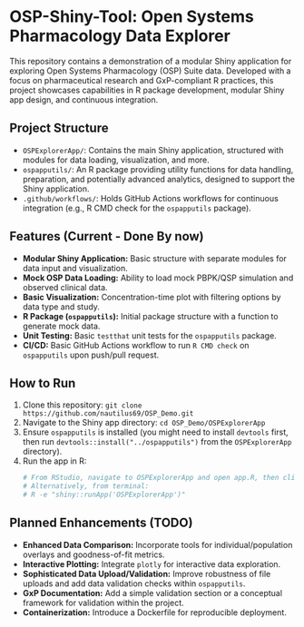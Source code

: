 # OSP-Shiny-Tool: Open Systems Pharmacology Data Explorer

This repository contains a demonstration of a modular Shiny application for exploring Open Systems Pharmacology (OSP) Suite data. Developed with a focus on pharmaceutical research and GxP-compliant R practices, this project showcases capabilities in R package development, modular Shiny app design, and continuous integration.

## Project Structure

* `OSPExplorerApp/`: Contains the main Shiny application, structured with modules for data loading, visualization, and more.
* `ospapputils/`: An R package providing utility functions for data handling, preparation, and potentially advanced analytics, designed to support the Shiny application.
* `.github/workflows/`: Holds GitHub Actions workflows for continuous integration (e.g., R CMD check for the `ospapputils` package).

## Features (Current - Done By now)

* **Modular Shiny Application:** Basic structure with separate modules for data input and visualization.
* **Mock OSP Data Loading:** Ability to load mock PBPK/QSP simulation and observed clinical data.
* **Basic Visualization:** Concentration-time plot with filtering options by data type and study.
* **R Package (`ospapputils`):** Initial package structure with a function to generate mock data.
* **Unit Testing:** Basic `testthat` unit tests for the `ospapputils` package.
* **CI/CD:** Basic GitHub Actions workflow to run `R CMD check` on `ospapputils` upon push/pull request.

## How to Run

1.  Clone this repository:
    `git clone https://github.com/nautilus69/OSP_Demo.git`
2.  Navigate to the Shiny app directory:
    `cd OSP_Demo/OSPExplorerApp`
3.  Ensure `ospapputils` is installed (you might need to install `devtools` first, then run `devtools::install("../ospapputils")` from the `OSPExplorerApp` directory).
4.  Run the app in R:
    ```R
    # From RStudio, navigate to OSPExplorerApp and open app.R, then click 'Run App'.
    # Alternatively, from terminal:
    # R -e "shiny::runApp('OSPExplorerApp')"
    ```

## Planned Enhancements (TODO)

* **Enhanced Data Comparison:** Incorporate tools for individual/population overlays and goodness-of-fit metrics.
* **Interactive Plotting:** Integrate `plotly` for interactive data exploration.
* **Sophisticated Data Upload/Validation:** Improve robustness of file uploads and add data validation checks within `ospapputils`.
* **GxP Documentation:** Add a simple validation section or a conceptual framework for validation within the project.
* **Containerization:** Introduce a Dockerfile for reproducible deployment.
